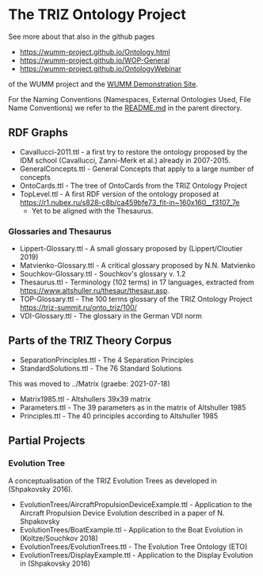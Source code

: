 # The TRIZ Ontology Project

See more about that also in the github pages
* <https://wumm-project.github.io/Ontology.html>
* <https://wumm-project.github.io/WOP-General>
* <https://wumm-project.github.io/OntologyWebinar>

of the WUMM project and the
[WUMM Demonstration Site](http://wumm.uni-leipzig.de/index.php).

For the Naming Conventions (Namespaces, External Ontologies Used, File Name
Conventions) we refer to the [README.md](../README.md) in the parent
directory.

## RDF Graphs

* Cavallucci-2011.ttl - a first try to restore the ontology proposed by the
  IDM school (Cavallucci, Zanni-Merk et al.) already in 2007-2015.
* GeneralConcepts.ttl - General Concepts that apply to a large number of concepts
* OntoCards.ttl - The tree of OntoCards from the TRIZ Ontology Project
* TopLevel.ttl - A first RDF version of the ontology proposed at
  <https://r1.nubex.ru/s828-c8b/ca459bfe73_fit-in~160x160__f3107_7e>
  * Yet to be aligned with the Thesaurus.

### Glossaries and Thesaurus

* Lippert-Glossary.ttl - A small glossary proposed by (Lippert/Cloutier 2019) 
* Matvienko-Glossary.ttl - A critical glossary proposed by N.N. Matvienko 
* Souchkov-Glossary.ttl - Souchkov's glossary v. 1.2
* Thesaurus.ttl - Terminology (102 terms) in 17 languages, extracted from
  <https://www.altshuller.ru/thesaur/thesaur.asp>.
* TOP-Glossary.ttl - The 100 terms glossary of the TRIZ Ontology Project
  <https://triz-summit.ru/onto_triz/100/> 
* VDI-Glossary.ttl - The glossary in the German VDI norm

## Parts of the TRIZ Theory Corpus

* SeparationPrinciples.ttl - The 4 Separation Principles
* StandardSolutions.ttl - The 76 Standard Solutions 

This was moved to ../Matrix (graebe: 2021-07-18)
* Matrix1985.ttl - Altshullers 39x39 matrix 
* Parameters.ttl - The 39 parameters as in the matrix of Altshuller 1985 
* Principles.ttl - The 40 principles according to Altshuller 1985 

## Partial Projects

### Evolution Tree

A conceptualisation of the TRIZ Evolution Trees as developed in (Shpakovsky
2016).

* EvolutionTrees/AircraftPropulsionDeviceExample.ttl - Application to the
  Aircraft Propulsion Device Evolution described in a paper of N. Shpakovsky
* EvolutionTrees/BoatExample.ttl - Application to the Boat Evolution in
  (Koltze/Souchkov 2018)
* EvolutionTrees/EvolutionTrees.ttl  - The Evolution Tree Ontology (ETO)
* EvolutionTrees/DisplayExample.ttl - Application to the Display Evolution in
  (Shpakovsky 2016)

